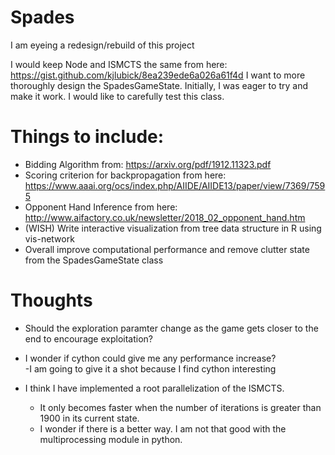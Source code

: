 # Spades


I am eyeing a redesign/rebuild of this project

I would keep Node and ISMCTS the same from here: https://gist.github.com/kjlubick/8ea239ede6a026a61f4d
I want to more thoroughly design the SpadesGameState. Initially, I was eager to try and make it work. I would like to carefully test this class.

# Things to include:
- Bidding Algorithm from: https://arxiv.org/pdf/1912.11323.pdf
- Scoring criterion for backpropagation from here: https://www.aaai.org/ocs/index.php/AIIDE/AIIDE13/paper/view/7369/7595
- Opponent Hand Inference from here: http://www.aifactory.co.uk/newsletter/2018_02_opponent_hand.htm
- (WISH) Write interactive visualization from tree data structure in R using vis-network
- Overall improve computational performance and remove clutter state from the SpadesGameState class


# Thoughts
- Should the exploration paramter change as the game gets closer to the end to encourage exploitation?
- I wonder if cython could give me any performance increase?  
    -I am going to give it a shot because I find cython interesting
  
- I think I have implemented a root parallelization of the ISMCTS.  
    - It only becomes faster when the number of iterations is greater than 1900 in its current state.
    - I wonder if there is a better way. I am not that good with the multiprocessing module in python.